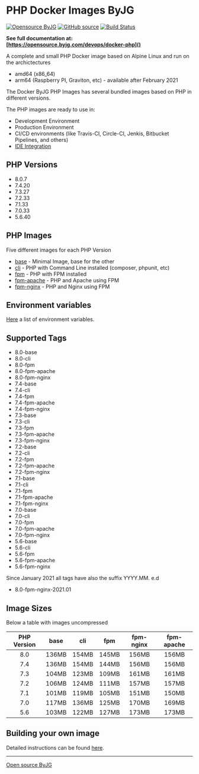 # PHP Docker Images ByJG

[![Opensource ByJG](https://img.shields.io/badge/opensource-byjg-success.svg)](http://opensource.byjg.com)
[![GitHub source](https://img.shields.io/badge/Github-source-informational?logo=github)](https://github.com/byjg/docker-php/)
[![Build Status](https://travis-ci.com/byjg/docker-php.svg?branch=master)](https://travis-ci.com/byjg/docker-php)

**See full documentation at: [https://opensource.byjg.com/devops/docker-php]()**

A complete and small PHP Docker image based on Alpine Linux and run on the archictectures
- amd64 (x86_64)
- arm64 (Raspberry PI, Graviton, etc) - available after February 2021

The Docker ByJG PHP Images has several bundled images based on PHP in different versions.

The PHP images are ready to use in:
- Development Environment
- Production Environment
- CI/CD environments (like Travis-CI, Circle-CI, Jenkis, Bitbucket Pipelines, and others)
- [IDE Integration](ide)

## PHP Versions

- 8.0.7
- 7.4.20
- 7.3.27
- 7.2.33
- 7.1.33
- 7.0.33
- 5.6.40

## PHP Images

Five different images for each PHP Version

* [base](image-base) - Minimal Image, base for the other
* [cli](image-cli) - PHP with Command Line installed (composer, phpunit, etc)
* [fpm](image-fpm) - PHP with FPM installed
* [fpm-apache](image-fpm) - PHP and Apache using FPM
* [fpm-nginx](image-fpm) - PHP and Nginx using FPM

## Environment variables

[Here](environment) a list of environment variables.

## Supported Tags

- 8.0-base
- 8.0-cli
- 8.0-fpm
- 8.0-fpm-apache
- 8.0-fpm-nginx
- 7.4-base
- 7.4-cli
- 7.4-fpm
- 7.4-fpm-apache
- 7.4-fpm-nginx
- 7.3-base
- 7.3-cli
- 7.3-fpm
- 7.3-fpm-apache
- 7.3-fpm-nginx
- 7.2-base
- 7.2-cli
- 7.2-fpm
- 7.2-fpm-apache
- 7.2-fpm-nginx
- 7.1-base
- 7.1-cli
- 7.1-fpm
- 7.1-fpm-apache
- 7.1-fpm-nginx
- 7.0-base
- 7.0-cli
- 7.0-fpm
- 7.0-fpm-apache
- 7.0-fpm-nginx
- 5.6-base
- 5.6-cli
- 5.6-fpm
- 5.6-fpm-apache
- 5.6-fpm-nginx

Since January 2021 all tags have also the suffix YYYY.MM. e.d
- 8.0-fpm-nginx-2021.01

## Image Sizes

Below a table with images uncompressed

| PHP Version   | base  | cli   | fpm    | fpm-nginx | fpm-apache |
|:-------------:|:-----:|:-----:|:------:|:---------:|:----------:|
| 8.0           | 136MB | 154MB | 145MB  | 156MB     | 156MB      |
| 7.4           | 136MB | 154MB | 144MB  | 156MB     | 156MB      |
| 7.3           | 104MB | 123MB | 109MB  | 161MB     | 161MB      |
| 7.2           | 106MB | 124MB | 111MB  | 157MB     | 157MB      |
| 7.1           | 101MB | 119MB | 105MB  | 151MB     | 150MB      |
| 7.0           | 117MB | 136MB | 125MB  | 170MB     | 169MB      |
| 5.6           | 103MB | 122MB | 127MB  | 173MB     | 173MB      |

## Building your own image

Detailed instructions can be found [here](building).

----
[Open source ByJG](http://opensource.byjg.com)

